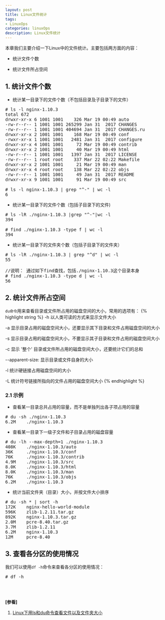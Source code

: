 ```yaml
---
layout: post
title: Linux文件统计
tags:
- LinuxOps
categories: linuxOps
description: Linux文件统计
---
```


本章我们主要介绍一下Linux中的文件统计。主要包括两方面的内容：

* 统计文件个数

* 统计文件所占空间


<!-- more -->

## 1. 统计文件个数

* 统计某一目录下的文件个数（不包括目录及子目录下的文件）
<pre>
# ls -l nginx-1.10.3
total 672
drwxr-xr-x 6 1001 1001    326 Mar 19 00:49 auto
-rw-r--r-- 1 1001 1001 265299 Jan 31  2017 CHANGES
-rw-r--r-- 1 1001 1001 404694 Jan 31  2017 CHANGES.ru
drwxr-xr-x 2 1001 1001    168 Mar 19 00:49 conf
-rwxr-xr-x 1 1001 1001   2481 Jan 31  2017 configure
drwxr-xr-x 4 1001 1001     72 Mar 19 00:49 contrib
drwxr-xr-x 2 1001 1001     40 Mar 19 00:49 html
-rw-r--r-- 1 1001 1001   1397 Jan 31  2017 LICENSE
-rw-r--r-- 1 root root    337 Mar 22 02:22 Makefile
drwxr-xr-x 2 1001 1001     21 Mar 19 00:49 man
drwxr-xr-x 4 root root    138 Mar 22 02:22 objs
-rw-r--r-- 1 1001 1001     49 Jan 31  2017 README
drwxr-xr-x 9 1001 1001     91 Mar 19 00:49 src

# ls -l nginx-1.10.3 | grep "^-" | wc -l
6
</pre>

* 统计某一目录下的文件个数（包括子目录下的文件)
<pre>
# ls -lR ./nginx-1.10.3 |grep "^-"|wc -l
394

# find ./nginx-1.10.3 -type f | wc -l
394
</pre>

* 统计某一目录下的文件夹个数（包括子目录下的文件夹）
<pre>
# ls -lR ./nginx-1.10.3 | grep "^d" | wc -l
55

//说明： 通过如下find查找，包括./nginx-1.10.3这个目录本身
# find ./nginx-1.10.3 -type d | wc -l		
56
</pre>


## 2. 统计文件所占空间

```du命令```用来查看目录或文件所占用的磁盘空间的大小，常用的选项有：
{% highlight string %}
-h     以人类可读的方式来显示文件大小

-a     显示目录占用的磁盘空间大小，还要显示其下目录和文件占用磁盘空间的大小

-s     显示目录占用的磁盘空间大小，不要显示其子目录和文件占用的磁盘空间大小

-c     显示 '整个' 目录或文件所占用的磁盘空间大小，还要统计它们的总和

--apparent-size: 显示目录或文件自身的大小

-l     统计硬链接占用磁盘空间的大小

-L     统计符号链接所指向的文件占用的磁盘空间大小
{% endhighlight %}

### 2.1 示例

* 查看某一目录总共占用的容量，而不是单独列出各子项占用的容量
<pre>
# du -sh ./nginx-1.10.3
6.2M    ./nginx-1.10.3
</pre>


* 查看某一目录下一级子文件和子目录占用的磁盘容量
<pre>
# du -lh --max-depth=1 ./nginx-1.10.3
408K    ./nginx-1.10.3/auto
36K     ./nginx-1.10.3/conf
76K     ./nginx-1.10.3/contrib
4.9M    ./nginx-1.10.3/src
8.0K    ./nginx-1.10.3/html
8.0K    ./nginx-1.10.3/man
76K     ./nginx-1.10.3/objs
6.2M    ./nginx-1.10.3
</pre>


* 统计当前文件夹（目录）大小，并按文件大小排序
<pre>
# du -sh * | sort -h
172K    nginx-hello-world-module
596K    zlib-1.2.11.tar.gz
892K    nginx-1.10.3.tar.gz
2.0M    pcre-8.40.tar.gz
3.7M    zlib-1.2.11
6.2M    nginx-1.10.3
12M     pcre-8.40
</pre>

## 3. 查看各分区的使用情况 
我们可以使用```df -h```命令来查看各分区的使用情况：
<pre>
# df -h
</pre>




<br />
<br />

**[参看]**

1. [Linux下用ls和du命令查看文件以及文件夹大小](https://www.cnblogs.com/xueqiuqiu/p/7635722.html)

<br />
<br />
<br />


